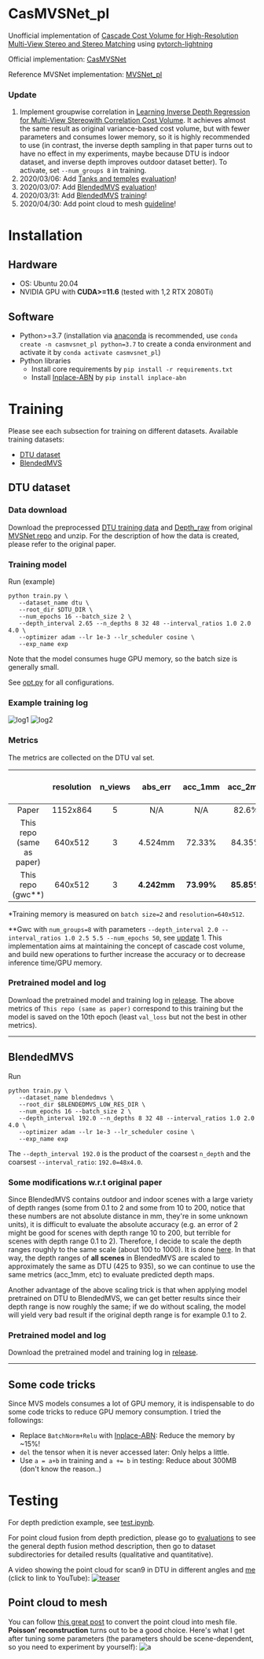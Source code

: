 # CasMVSNet_pl
Unofficial implementation of [Cascade Cost Volume for High-Resolution Multi-View Stereo and Stereo Matching](https://arxiv.org/pdf/1912.06378.pdf) using [pytorch-lightning](https://github.com/PyTorchLightning/pytorch-lightning)

Official implementation: [CasMVSNet](https://github.com/alibaba/cascade-stereo/tree/master/CasMVSNet)

Reference MVSNet implementation: [MVSNet_pl](https://github.com/kwea123/MVSNet_pl)

### Update

1.  Implement groupwise correlation in [Learning Inverse Depth Regression for Multi-View Stereowith Correlation Cost Volume](https://arxiv.org/abs/1912.11746). It achieves almost the same result as original variance-based cost volume, but with fewer parameters and consumes lower memory, so it is highly recommended to use (in contrast, the inverse depth sampling in that paper turns out to have no effect in my experiments, maybe because DTU is indoor dataset, and inverse depth improves outdoor dataset better). To activate, set `--num_groups 8` in training.
2.  2020/03/06: Add [Tanks and temples](https://www.tanksandtemples.org/) [evaluation](evaluations/tanks)!
3.  2020/03/07: Add [BlendedMVS](https://github.com/YoYo000/BlendedMVS) [evaluation](evaluations/blendedmvs)!
4.  2020/03/31: Add [BlendedMVS](https://github.com/YoYo000/BlendedMVS) [training](#blendedmvs)!
5.  2020/04/30: Add point cloud to mesh [guideline](#point-cloud-to-mesh)!

# Installation

## Hardware

* OS: Ubuntu 20.04
* NVIDIA GPU with **CUDA>=11.6** (tested with 1,2 RTX 2080Ti)

## Software

* Python>=3.7 (installation via [anaconda](https://www.anaconda.com/distribution/) is recommended, use `conda create -n casmvsnet_pl python=3.7` to create a conda environment and activate it by `conda activate casmvsnet_pl`)
* Python libraries
    * Install core requirements by `pip install -r requirements.txt`
    * Install [Inplace-ABN](https://github.com/mapillary/inplace_abn) by `pip install inplace-abn`

# Training

Please see each subsection for training on different datasets.
Available training datasets:
*  [DTU dataset](#dtu-dataset)
*  [BlendedMVS](#blendedmvs)

## DTU dataset

### Data download

Download the preprocessed [DTU training data](https://drive.google.com/file/d/1eDjh-_bxKKnEuz5h-HXS7EDJn59clx6V/view) and [Depth_raw](https://virutalbuy-public.oss-cn-hangzhou.aliyuncs.com/share/cascade-stereo/CasMVSNet/dtu_data/dtu_train_hr/Depths_raw.zip) from original [MVSNet repo](https://github.com/YoYo000/MVSNet) and unzip. For the description of how the data is created, please refer to the original paper.

### Training model

Run (example)
```
python train.py \
   --dataset_name dtu \
   --root_dir $DTU_DIR \
   --num_epochs 16 --batch_size 2 \
   --depth_interval 2.65 --n_depths 8 32 48 --interval_ratios 1.0 2.0 4.0 \
   --optimizer adam --lr 1e-3 --lr_scheduler cosine \
   --exp_name exp
```

Note that the model consumes huge GPU memory, so the batch size is generally small.

See [opt.py](opt.py) for all configurations.

### Example training log
![log1](assets/log1.png)
![log2](assets/log2.png)

### Metrics
The metrics are collected on the DTU val set.

|           | resolution | n_views | abs_err | acc_1mm  | acc_2mm   | acc_4mm    | GPU mem in GB <br> (train*/val) |
| :---:     |  :---:     | :---:   | :---:   |  :---:   | :---:     | :---:      | :---:   |
| Paper     |  1152x864  | 5       | N/A     | N/A      | 82.6%     | 88.8%      | 10.0 / 5.3 |
| This repo <br> (same as paper) |  640x512   | 3       | 4.524mm | 72.33%  | 84.35%     | 90.52%     | 8.5 / 2.1 |
| This repo <br> (gwc**) |  640x512  | 3       | **4.242mm**| **73.99%** | **85.85%** | **91.57%**    | **6.5 / 2.1** |

*Training memory is measured on `batch size=2` and `resolution=640x512`.

**Gwc with `num_groups=8` with parameters `--depth_interval 2.0 --interval_ratios 1.0 2.5 5.5 --num_epochs 50`, see [update](#update) 1. This implementation aims at maintaining the concept of cascade cost volume, and build new operations to further increase the accuracy or to decrease inference time/GPU memory.

### Pretrained model and log
Download the pretrained model and training log in [release](https://github.com/kwea123/CasMVSNet_pl/releases).
The above metrics of `This repo (same as paper)` correspond to this training but the model is saved on the 10th epoch (least `val_loss` but not the best in other metrics).

------------------------------------------------------------------------------------------------------------------------

## BlendedMVS

Run
```
python train.py \
   --dataset_name blendedmvs \
   --root_dir $BLENDEDMVS_LOW_RES_DIR \
   --num_epochs 16 --batch_size 2 \
   --depth_interval 192.0 --n_depths 8 32 48 --interval_ratios 1.0 2.0 4.0 \
   --optimizer adam --lr 1e-3 --lr_scheduler cosine \
   --exp_name exp
```
The `--depth_interval 192.0` is the product of the coarsest `n_depth` and the coarsest `--interval_ratio`: `192.0=48x4.0`.

### Some modifications w.r.t original paper

Since BlendedMVS contains outdoor and indoor scenes with a large variety of depth ranges (some from 0.1 to 2 and some from 10 to 200, notice that these numbers are not absolute distance in mm, they're in some unknown units), it is difficult to evaluate the absolute accuracy (e.g. an error of 2 might be good for scenes with depth range 10 to 200, but terrible for scenes with depth range 0.1 to 2). Therefore, I decide to scale the depth ranges roughly to the same scale (about 100 to 1000). It is done [here](https://github.com/kwea123/CasMVSNet_pl/blob/cc483ce7e421329e163f965af809f62e5b0d5a35/datasets/blendedmvs.py#L98-L103). In that way, the depth ranges of **all scenes** in BlendedMVS are scaled to approximately the same as DTU (425 to 935), so we can continue to use the same metrics (acc_1mm, etc) to evaluate predicted depth maps.

Another advantage of the above scaling trick is that when applying model pretrained on DTU to BlendedMVS, we can get better results since their depth range is now roughly the same; if we do without scaling, the model will yield very bad result if the original depth range is for example 0.1 to 2.

### Pretrained model and log
Download the pretrained model and training log in [release](https://github.com/kwea123/CasMVSNet_pl/releases).

------------------------------------------------------------------------------------------------------------------------

## Some code tricks

Since MVS models consumes a lot of GPU memory, it is indispensable to do some code tricks to reduce GPU memory consumption. I tried the followings:
*  Replace `BatchNorm+Relu` with [Inplace-ABN](https://github.com/mapillary/inplace_abn): Reduce the memory by ~15%!
*  `del` the tensor when it is never accessed later: Only helps a little.
*  Use `a = a+b` in training and `a += b` in testing: Reduce about 300MB (don't know the reason..)

# Testing

For depth prediction example, see [test.ipynb](test.ipynb).

For point cloud fusion from depth prediction, please go to [evaluations](evaluations/) to see the general depth fusion method description, then go to dataset subdirectories for detailed results (qualitative and quantitative).

A video showing the point cloud for scan9 in DTU in different angles and [me](https://github.com/kwea123/VTuber_Unity) (click to link to YouTube):
[![teaser](assets/demo.gif)](https://youtu.be/wCjMoBR9Nh0)

## Point cloud to mesh

You can follow [this great post](https://towardsdatascience.com/5-step-guide-to-generate-3d-meshes-from-point-clouds-with-python-36bad397d8ba) to convert the point cloud into mesh file. **Poisson’ reconstruction** turns out to be a good choice. Here's what I get after tuning some parameters (the parameters should be scene-dependent, so you need to experiment by yourself): ![a](https://user-images.githubusercontent.com/11364490/80682209-0ac0fc00-8afd-11ea-86c7-30ee81fc3ad1.png)
